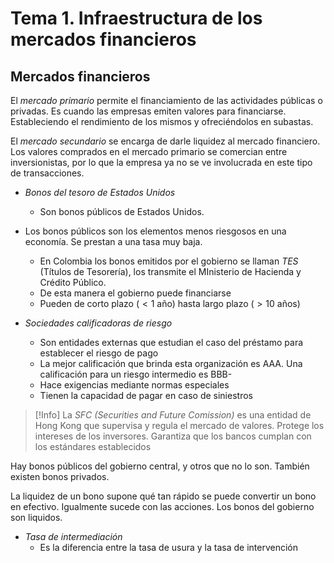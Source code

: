 # Tema 1. Infraestructura de los mercados financieros

## Mercados financieros

El _mercado primario_ permite el financiamiento de las actividades públicas o privadas. Es cuando las empresas emiten valores para financiarse. Estableciendo el rendimiento de los mismos y ofreciéndolos en subastas.

El _mercado secundario_ se encarga de darle liquidez al mercado financiero. Los valores comprados en el mercado primario se comercian entre inversionistas, por lo que la empresa ya no se ve involucrada en este tipo de transacciones.


- _Bonos del tesoro de Estados Unidos_ 
	- Son bonos públicos de Estados Unidos.

- Los bonos públicos son los elementos menos riesgosos en una economía. Se prestan a una tasa muy baja.
	- En Colombia los bonos emitidos por el gobierno se llaman _TES_ (Títulos de Tesorería), los transmite el MInisterio de Hacienda y Crédito Público.
	- De esta manera el gobierno puede financiarse
	- Pueden de corto plazo ($< 1$ año) hasta largo plazo ($> 10$ años)

- _Sociedades calificadoras de riesgo_ 
	- Son entidades externas que estudian el caso del préstamo para establecer el riesgo de pago
	- La mejor calificación que brinda esta organización es AAA. Una calificación para un riesgo intermedio es BBB-
	- Hace exigencias mediante normas especiales
	- Tienen la capacidad de pagar en caso de siniestros

>[!Info]
>La _SFC (Securities and Future Comission)_ es una entidad de Hong Kong que supervisa y regula el mercado de valores.
>Protege los intereses de los inversores. Garantiza que los bancos cumplan con los estándares establecidos


Hay bonos públicos del gobierno central, y otros que no lo son.
También existen bonos privados.

La liquidez de un bono supone qué tan rápido se puede convertir un bono en efectivo. Igualmente sucede con las acciones. Los bonos del gobierno son liquidos.

- _Tasa de intermediación_
	- Es la diferencia entre la tasa de usura y la tasa de intervención

